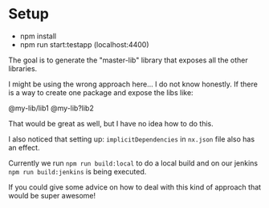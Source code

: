# Setup

- npm install
- npm run start:testapp (localhost:4400)

The goal is to generate the "master-lib" library that exposes all the other libraries.

I might be using the wrong approach here... I do not know honestly.
If there is a way to create one package and expose the libs like:

@my-lib/lib1
@my-lib?lib2

That would be great as well, but I have no idea how to do this.

I also noticed that setting up: `implicitDependencies` in `nx.json` file also has an effect.

Currently we run `npm run build:local` to do a local build and on our jenkins `npm run build:jenkins` is being executed. 

If you could give some advice on how to deal with this kind of approach that would be super awesome!
